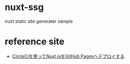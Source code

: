 # nuxt-ssg

nuxt static site generater sample

# reference site
- [CircleCIを使ってNuxt.jsをGitHub Pagesへデプロイする](https://qiita.com/yagi_suke/items/03a2411fdc3137ce657a)